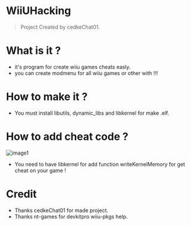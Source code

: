 # WiiUHacking
> Project Created by cedkeChat01.

# What is it ?
- it's program for create wiiu games cheats easly. 
- you can create modmenu for all wiiu games or other with !!!

# How to make it ?
- You must install libutils, dynamic_libs and libkernel for make .elf.

# How to add cheat code ?
![image1](https://i.imgur.com/OkdiZVG.png)
- You need to have libkernel for add function writeKernelMemory for get cheat on your game !

# Credit
- Thanks cedkeChat01 for made project.
- Thanks nt-games for devkitpro wiiu-pkgs help.
